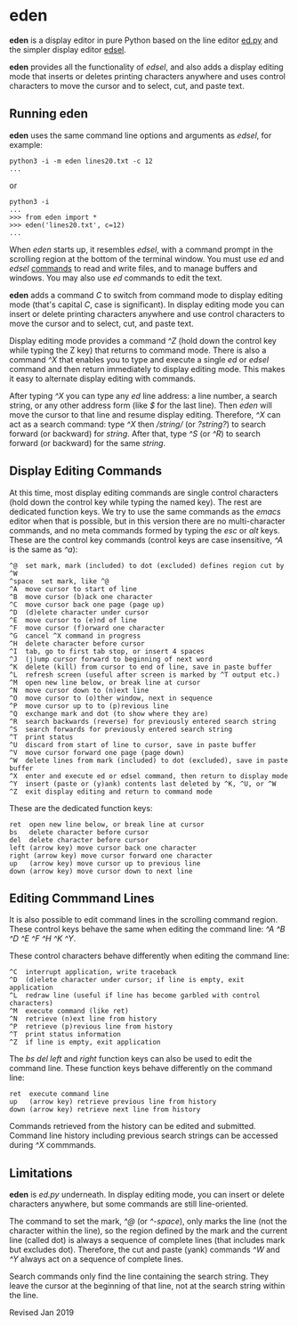 
eden
====

**eden** is a display editor in pure Python based on the line editor
  [ed.py](ed.md) and the simpler display editor [edsel](edsel.md).

**eden** provides all the functionality of *edsel*, and also adds a display
editing mode
that inserts or deletes printing characters anywhere and uses control characters
to move the cursor and to select, cut, and paste text.

## Running eden ##

**eden** uses the same command line options and arguments as *edsel*,
for example:

    python3 -i -m eden lines20.txt -c 12
    ...

or

    python3 -i
    ...
    >>> from eden import *
    >>> eden('lines20.txt', c=12)
    ...

When *eden* starts up, it resembles *edsel*, with a command prompt in the
scrolling region at the bottom of the terminal window.   You must
use *ed* and *edsel* [commands](ed.txt) to read and write files, and to manage
buffers and windows. You may also use *ed* commands to edit the text.

**eden** adds a command *C* to switch from command mode to display editing mode
(that's capital *C*, case is significant).  In display editing mode you can
insert or delete printing characters anywhere and use control characters
to move the cursor and to select, cut, and paste text.

Display editing mode provides a command
*^Z* (hold down the control key while typing the Z key) that
returns to command mode.  There is also a command *^X* that enables you
to type and execute a single *ed* or *edsel* command and then return immediately
to display editing mode.  This makes it easy to alternate display editing with
commands.

After typing *^X* you can type any *ed* line address: a line number, a search string,
or any other address form (like *$* for the last line).  Then *eden* will move
the cursor to that line and resume display editing.  Therefore, *^X* can act
as a search command: type *^X* then */string/* (or *?string?*) to search forward
(or backward) for *string*.  After that, type *^S* (or *^R*) to search
forward (or backward) for the same *string*.

## Display Editing Commands ##

At this time, most display editing commands are single control characters
(hold down the control key while typing the named key).  The rest are dedicated
function keys.  We try to use the
same commands as the *emacs* editor when that is possible, but in this version
there are no multi-character commands, and no meta commands
formed by typing the *esc* or *alt* keys.   These are the control key commands
(control keys are case insensitive, *^A* is the same as *^a*):

    ^@  set mark, mark (included) to dot (excluded) defines region cut by ^W
    ^space  set mark, like ^@
    ^A  move cursor to start of line
    ^B  move cursor (b)ack one character
    ^C  move cursor back one page (page up)
    ^D  (d)elete character under cursor
    ^E  move cursor to (e)nd of line
    ^F  move cursor (f)orward one character
    ^G  cancel ^X command in progress
    ^H  delete character before cursor
    ^I  tab, go to first tab stop, or insert 4 spaces
    ^J  (j)ump cursor forward to beginning of next word
    ^K  delete (kill) from cursor to end of line, save in paste buffer
    ^L  refresh screen (useful after screen is marked by ^T output etc.)
    ^M  open new line below, or break line at cursor
    ^N  move cursor down to (n)ext line
    ^O  move cursor to (o)ther window, next in sequence
    ^P  move cursor up to to (p)revious line
    ^Q  exchange mark and dot (to show where they are)
    ^R  search backwards (reverse) for previously entered search string
    ^S  search forwards for previously entered search string
    ^T  print status 
    ^U  discard from start of line to cursor, save in paste buffer
    ^V  move cursor forward one page (page down)
    ^W  delete lines from mark (included) to dot (excluded), save in paste buffer
    ^X  enter and execute ed or edsel command, then return to display mode
    ^Y  insert (paste or (y)ank) contents last deleted by ^K, ^U, or ^W
    ^Z  exit display editing and return to command mode

These are the dedicated function keys:

    ret  open new line below, or break line at cursor
    bs   delete character before cursor
    del  delete character before cursor
    left (arrow key) move cursor back one character
    right (arrow key) move cursor forward one character
    up   (arrow key) move cursor up to previous line
    down (arrow key) move cursor down to next line

## Editing Commmand Lines ##

It is also possible to edit command lines in the scrolling command region.
These control keys behave the same when editing the command line: *^A ^B ^D
^E ^F ^H ^K ^Y*.

These control characters behave differently when editing the command line:

    ^C  interrupt application, write traceback
    ^D  (d)elete character under cursor; if line is empty, exit application
    ^L  redraw line (useful if line has become garbled with control characters)
    ^M  execute command (like ret)
    ^N  retrieve (n)ext line from history
    ^P  retrieve (p)revious line from history
    ^T  print status information
    ^Z  if line is empty, exit application

The *bs del left* and *right* function keys can also be used to edit the command
line.  These function keys  behave differently on the command line:

    ret  execute command line
    up   (arrow key) retrieve previous line from history
    down (arrow key) retrieve next line from history

Commands retrieved from the history
can be edited and submitted.   Command line history including previous
search strings can be accessed during *^X* commmands.

## Limitations ##

**eden** is *ed.py* underneath.  In display editing mode, you can insert or
delete characters anywhere, but some commands are still line-oriented.

The command to set the mark, *^@* (or *^-space*), only marks the line
(not the character within the line), so the region defined by the mark and
the current line (called dot) is always a sequence of complete lines (that
includes mark but excludes dot).   Therefore, the cut and paste (yank) commands
*^W* and *^Y* always act on a sequence of complete lines.

Search commands only find the line containing the search string.  They
leave the cursor at the beginning of that line, not at the search string
within the line.

Revised Jan 2019

